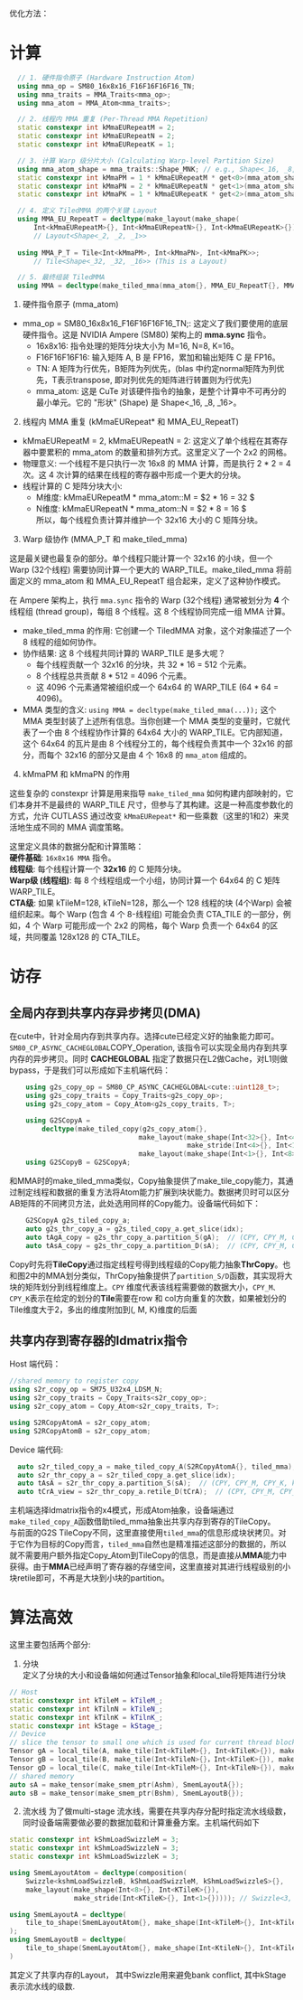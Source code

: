 优化方法：
# 计算
```c++
  // 1. 硬件指令原子 (Hardware Instruction Atom)
  using mma_op = SM80_16x8x16_F16F16F16F16_TN;
  using mma_traits = MMA_Traits<mma_op>;
  using mma_atom = MMA_Atom<mma_traits>;

  // 2. 线程内 MMA 重复 (Per-Thread MMA Repetition)
  static constexpr int kMmaEURepeatM = 2;
  static constexpr int kMmaEURepeatN = 2;
  static constexpr int kMmaEURepeatK = 1;

  // 3. 计算 Warp 级分片大小 (Calculating Warp-level Partition Size)
  using mma_atom_shape = mma_traits::Shape_MNK; // e.g., Shape<_16, _8, _16>
  static constexpr int kMmaPM = 1 * kMmaEURepeatM * get<0>(mma_atom_shape{}); // 1 * 2 * 16 = 32
  static constexpr int kMmaPN = 2 * kMmaEURepeatN * get<1>(mma_atom_shape{}); // 2 * 2 * 8  = 32
  static constexpr int kMmaPK = 1 * kMmaEURepeatK * get<2>(mma_atom_shape{}); // 1 * 1 * 16 = 16

  // 4. 定义 TiledMMA 的两个关键 Layout
  using MMA_EU_RepeatT = decltype(make_layout(make_shape(
      Int<kMmaEURepeatM>{}, Int<kMmaEURepeatN>{}, Int<kMmaEURepeatK>{})));
      // Layout<Shape<_2, _2, _1>>
      
  using MMA_P_T = Tile<Int<kMmaPM>, Int<kMmaPN>, Int<kMmaPK>>; 
      // Tile<Shape<_32, _32, _16>> (This is a Layout)

  // 5. 最终组装 TiledMMA
  using MMA = decltype(make_tiled_mma(mma_atom{}, MMA_EU_RepeatT{}, MMA_P_T{}));
  ```
1. 硬件指令原子 (mma_atom)

* mma_op = SM80_16x8x16_F16F16F16F16_TN;: 这定义了我们要使用的底层硬件指令。这是 NVIDIA Ampere (SM80) 架构上的 __mma.sync__ 指令。
    * 16x8x16: 指令处理的矩阵分块大小为 M=16, N=8, K=16。
    * F16F16F16F16: 输入矩阵 A, B 是 FP16，累加和输出矩阵 C 是 FP16。
    * TN: A 矩阵为行优先，B矩阵为列优先，(blas 中约定normal矩阵为列优先，T表示transpose, 即对列优先的矩阵进行转置则为行优先)
    * mma_atom: 这是 CuTe 对该硬件指令的抽象，是整个计算中不可再分的最小单元。它的 "形状" (Shape) 是 Shape<_16, _8, _16>。
2. 线程内 MMA 重复 (kMmaEURepeat* 和 MMA_EU_RepeatT)
* kMmaEURepeatM = 2, kMmaEURepeatN = 2: 这定义了单个线程在其寄存器中要累积的 mma_atom 的数量和排列方式。这里定义了一个 2x2 的网格。
* 物理意义: 一个线程不是只执行一次 16x8 的 MMA 计算，而是执行 2 * 2 = 4 次。这 4 次计算的结果在线程的寄存器中形成一个更大的分块。
* 线程计算的 C 矩阵分块大小:
    * M维度: kMmaEURepeatM * mma_atom::M = $2 * 16 = 32  $
    * N维度: kMmaEURepeatN * mma_atom::N = $2 * 8 = 16 $  <br>
所以，每个线程负责计算并维护一个 32x16 大小的 C 矩阵分块。
3. Warp 级协作 (MMA_P_T 和 make_tiled_mma)

这是最关键也最复杂的部分。单个线程只能计算一个 32x16 的小块，但一个 Warp (32个线程) 需要协同计算一个更大的 WARP_TILE。make_tiled_mma 将前面定义的 mma_atom 和 MMA_EU_RepeatT 组合起来，定义了这种协作模式。

在 Ampere 架构上，执行 `mma.sync` 指令的 Warp (32个线程) 通常被划分为 __4__ 个线程组 (thread group)，每组 8 个线程。这 8 个线程协同完成一组 MMA 计算。

* make_tiled_mma 的作用: 它创建一个 TiledMMA 对象，这个对象描述了一个 8 线程的组如何协作。
* 协作结果: 这 8 个线程共同计算的 WARP_TILE 是多大呢？
    * 每个线程贡献一个 32x16 的分块，共 32 * 16 = 512 个元素。
    * 8 个线程总共贡献 8 * 512 = 4096 个元素。
    * 这 4096 个元素通常被组织成一个 64x64 的 WARP_TILE (64 * 64 = 4096)。
* MMA 类型的含义:
`using MMA = decltype(make_tiled_mma(...));`
这个 MMA 类型封装了上述所有信息。当你创建一个 MMA 类型的变量时，它就代表了一个由 8 个线程协作计算的 64x64 大小的 WARP_TILE。它内部知道，这个 64x64 的瓦片是由 8 个线程分工的，每个线程负责其中一个 32x16 的部分，而每个 32x16 的部分又是由 4 个 16x8 的 `mma_atom` 组成的。
4. kMmaPM 和 kMmaPN 的作用

这些复杂的 constexpr 计算是用来指导 `make_tiled_mma` 如何构建内部映射的，它们本身并不是最终的 WARP_TILE 尺寸，但参与了其构建。这是一种高度参数化的方式，允许 CUTLASS 通过改变 `kMmaEURepeat*` 和一些乘数（这里的1和2）来灵活地生成不同的 MMA 调度策略。

这里定义具体的数据分配和计算策略：<br>
**硬件基础**: `16x8x16 MMA` 指令。<br>
**线程级**: 每个线程计算一个 **32x16** 的 C 矩阵分块。<br>
**Warp级 (线程组)**: 每 8 个线程组成一个小组，协同计算一个 64x64 的 C 矩阵 WARP_TILE。<br>
**CTA级**: 如果 kTileM=128, kTileN=128，那么一个 128 线程的块 (4个Warp) 会被组织起来。每个 Warp (包含 4 个 8-线程组) 可能会负责 CTA_TILE 的一部分，例如，4 个 Warp 可能形成一个 2x2 的网格，每个 Warp 负责一个 64x64 的区域，共同覆盖 128x128 的 CTA_TILE。

# 访存
## 全局内存到共享内存异步拷贝(__DMA__) <br>
在cute中，针对全局内存到共享内存。选择cute已经定义好的抽象能力即可。`SM80_CP_ASYNC_CACHEGLOBAL`COPY_Operation, 该指令可以实现全局内存到共享内存的异步拷贝。同时 __CACHEGLOBAL__ 指定了数据只在L2做Cache，对L1则做bypass，于是我们可以形成如下主机端代码：
```c++
    using g2s_copy_op = SM80_CP_ASYNC_CACHEGLOBAL<cute::uint128_t>;
    using g2s_copy_traits = Copy_Traits<g2s_copy_op>;
    using g2s_copy_atom = Copy_Atom<g2s_copy_traits, T>;

    using G2SCopyA =
        decltype(make_tiled_copy(g2s_copy_atom{},
                                make_layout(make_shape(Int<32>{}, Int<4>{}),
                                            make_stride(Int<4>{}, Int<1>{})),
                                make_layout(make_shape(Int<1>{}, Int<8>{}))));
    using G2SCopyB = G2SCopyA;
```
和MMA时的make_tiled_mma类似，Copy抽象提供了make_tile_copy能力，其通过制定线程和数据的重复方法将Atom能力扩展到块状能力。数据拷贝时可以区分AB矩阵的不同拷贝方法，此处选用同样的Copy能力。设备端代码如下：
```c++
    G2SCopyA g2s_tiled_copy_a;
    auto g2s_thr_copy_a = g2s_tiled_copy_a.get_slice(idx);
    auto tAgA_copy = g2s_thr_copy_a.partition_S(gA);  // (CPY, CPY_M, CPY_K, k)
    auto tAsA_copy = g2s_thr_copy_a.partition_D(sA);  // (CPY, CPY_M, CPY_K, kStage)
```
Copy时先将**TileCopy**通过指定线程号得到线程级的Copy能力抽象**ThrCopy**。也和图2中的MMA划分类似，ThrCopy抽象提供了`partition_S/D`函数，其实现将大块的矩阵划分到线程维度上。`CPY` 维度代表该线程需要做的数据大小，`CPY_M、CPY_K`表示在给定的划分的**Tile**需要在row 和 col方向重复的次数，如果被划分的Tile维度大于2，多出的维度附加到(, M, K)维度的后面
## 共享内存到寄存器的ldmatrix指令
Host 端代码：
```c++
//shared memory to register copy
using s2r_copy_op = SM75_U32x4_LDSM_N;
using s2r_copy_traits = Copy_Traits<s2r_copy_op>;
using s2r_copy_atom = Copy_Atom<s2r_copy_traits, T>;

using S2RCopyAtomA = s2r_copy_atom;
using S2RCopyAtomB = s2r_copy_atom;
```
Device 端代码:
```c++
  auto s2r_tiled_copy_a = make_tiled_copy_A(S2RCopyAtomA{}, tiled_mma);
  auto s2r_thr_copy_a = s2r_tiled_copy_a.get_slice(idx);
  auto tAsA = s2r_thr_copy_a.partition_S(sA);  // (CPY, CPY_M, CPY_K, kStage)
  auto tCrA_view = s2r_thr_copy_a.retile_D(tCrA);  // (CPY, CPY_M, CPY_K)
```
主机端选择ldmatrix指令的x4模式，形成Atom抽象，设备端通过`make_tiled_copy_A`函数借助tiled_mma抽象出共享内存到寄存的TileCopy。   
与前面的G2S TileCopy不同，这里直接使用`tiled_mma`的信息形成块状拷贝。对于它作为目标的Copy而言，`tiled_mma`自然也是精准描述这部分的数据的，所以就不需要用户额外指定Copy_Atom到TileCopy的信息，而是直接从**MMA**能力中获得。由于**MMA**已经声明了寄存器的存储空间，这里直接对其进行线程级别的小块retile即可，不再是大块到小块的partition。

# 算法高效  
这里主要包括两个部分:  
1. 分块  
定义了分块的大小和设备端如何通过Tensor抽象和local_tile将矩阵进行分块
```cpp
// Host
static constexpr int kTileM = kTileM_;
static constexpr int kTilnN = kTileN_;
static constexpr int kTilnK = kTilnK_;
static constexpr int kStage = kStage_;
// Device
// slice the tensor to small one which is used for current thread block
Tensor gA = local_tile(A, make_tile(Int<kTileM>{}, Int<kTileK>{}), make_coord(iy, _));
Tensor gB = local_tile(B, make_tile(Int<kTileN>{}，Int<kTileK>{}), make_coord(ix, _));
Tensor gD = local_tile(C, make_tile(Int<kTileM>{}, Int<kTileN>{}), make_coord(iy, ix));
// shared memory
auto sA = make_tensor(make_smem_ptr(Ashm), SmemLayoutA{});
auto sB = make_tensor(make_smem_ptr(Bshm), SmemLayoutB{});
```

2. 流水线
为了做multi-stage 流水线，需要在共享内存分配时指定流水线级数，同时设备端需要做必要的数据加载和计算重叠方案。主机端代码如下
```cpp
static constexpr int kShmLoadSwizzleM = 3;
static constexpr int kShmLoadSwizzleN = 3;
static constexpr int kShmLoadSwizzleK = 3;

using SmemLayoutAtom = decltype(composition(
    Swizzle<kshmLoadSwizzleB, kShmLoadSwizzleM, kShmLoadSwizzleS>{},
    make_layout(make_shape(Int<8>{}, Int<KTileK>{}),
                make_stride(Int<KTileK>{}, Int<1>{})))); // Swizzle<3, 3, 3> Layout

using SmemLayoutA = decltype(
    tile_to_shape(SmemLayoutAtom{}, make_shape(Int<kTileM>{}, Int<kTileN>{}, Int<kStage>{}))
);
using SmemLayoutB = decltype(
    tile_to_shape(SmemLayoutAtom{}, make_shape(Int<KtileN>{}, Int<kTileK>{}, Int<kStage>{}));
)
```
其定义了共享内存的Layout， 其中Swizzle用来避免bank conflict, 其中kStage表示流水线的级数.

    
